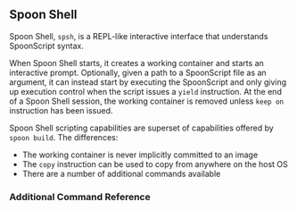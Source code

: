 ## Spoon Shell

Spoon Shell, `spsh`, is a REPL-like interactive interface that understands SpoonScript syntax.

When Spoon Shell starts, it creates a working container and starts an interactive prompt. Optionally, given a path to a SpoonScript file as an argument, it can instead start by executing the SpoonScript and only giving up execution control when the script issues a `yield` instruction. At the end of a Spoon Shell session, the working container is removed unless `keep on` instruction has been issued.

Spoon Shell scripting capabilities are superset of capabilities offered by `spoon build`. The differences:

* The working container is never implicitly committed to an image
* The `copy` instruction can be used to copy from anywhere on the host OS
* There are a number of additional commands available

### Additional Command Reference